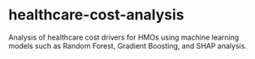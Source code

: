 # healthcare-cost-analysis
Analysis of healthcare cost drivers for HMOs using machine learning models such as Random Forest, Gradient Boosting, and SHAP analysis.
